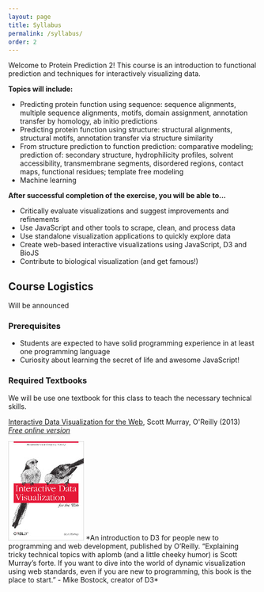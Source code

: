 ```yaml
---
layout: page
title: Syllabus
permalink: /syllabus/
order: 2
---
```



Welcome to Protein Prediction 2! This course is an introduction to functional prediction and techniques for interactively visualizing data. 

**Topics will include:**

 * Predicting protein function using sequence: sequence alignments, multiple sequence alignments, motifs, domain assignment, annotation transfer by homology, ab    initio predictions
 * Predicting protein function using structure: structural alignments, structural motifs, annotation transfer via structure similarity
 * From structure prediction to function prediction: comparative modeling; prediction of: secondary structure, hydrophilicity profiles, solvent accessibility, transmembrane segments, disordered regions, contact maps, functional residues; template free modeling
 * Machine learning

**After successful completion of the exercise, you will be able to...**

 * Critically evaluate visualizations and suggest improvements and refinements
 * Use JavaScript and other tools to scrape, clean, and process data
 * Use standalone visualization applications to quickly explore data
 * Create web-based interactive visualizations using JavaScript, D3 and BioJS
 * Contribute to biological visualization (and get famous!)

## Course Logistics

Will be announced

### Prerequisites

 * Students are expected to have solid programming experience in at least one programming language
 * Curiosity about learning the secret of life and awesome JavaScript!

### Required Textbooks

We will be use one textbook for this class to teach the necessary technical skills. 

[Interactive Data Visualization for the Web](http://www.amazon.com/Interactive-Data-Visualization-Scott-Murray-ebook/dp/B00BSG68UQ), Scott Murray, O'Reilly (2013)  
*[Free online version](http://chimera.labs.oreilly.com/books/1230000000345)*

<img src="/assets/i/interactive_data_visualization.jpg" />
*An introduction to D3 for people new to programming and web development, published by O’Reilly. “Explaining tricky technical topics with aplomb (and a little cheeky humor) is Scott Murray’s forte. If you want to dive into the world of dynamic visualization using web standards, even if you are new to programming, this book is the place to start.” - Mike Bostock, creator of D3*